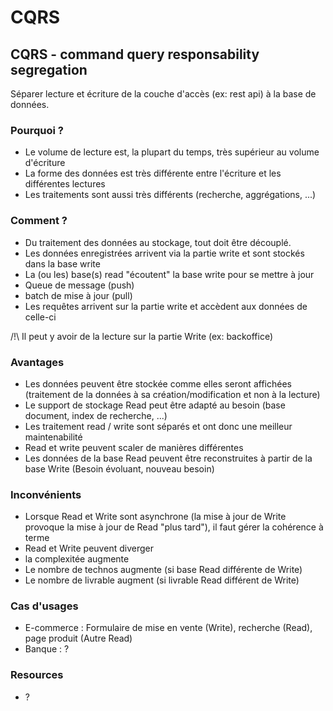 # CQRS

## CQRS - command query responsability segregation

Séparer lecture et écriture de la couche d'accès (ex: rest api) à la base de données.

### Pourquoi ?

- Le volume de lecture est, la plupart du temps, très supérieur au volume d'écriture
- La forme des données est très différente entre l'écriture et les différentes lectures
- Les traitements sont aussi très différents (recherche, aggrégations, ...)

### Comment ?

- Du traitement des données au stockage, tout doit être découplé.
- Les données enregistrées arrivent via la partie write et sont stockés dans la base write
- La (ou les) base(s) read "écoutent" la base write pour se mettre à jour
 - Queue de message (push)
 - batch de mise à jour (pull)
- Les requêtes arrivent sur la partie write et accèdent aux données de celle-ci

/!\ Il peut y avoir de la lecture sur la partie Write (ex: backoffice)

### Avantages

- Les données peuvent être stockée comme elles seront affichées (traitement de la données à sa création/modification et non à la lecture)
- Le support de stockage Read peut être adapté au besoin (base document, index de recherche, ...)
- Les traitement read / write sont séparés et ont donc une meilleur maintenabilité
- Read et write peuvent scaler de manières différentes
- Les données de la base Read peuvent être reconstruites à partir de la base Write (Besoin évoluant, nouveau besoin)

### Inconvénients

- Lorsque Read et Write sont asynchrone (la mise à jour de Write provoque la mise à jour de Read "plus tard"), il faut gérer la 
cohérence à terme
- Read et Write peuvent diverger
- la complexitée augmente 
- Le nombre de technos augmente (si base Read différente de Write)
- Le nombre de livrable augment (si livrable Read différent de Write)

### Cas d'usages

- E-commerce : Formulaire de mise en vente (Write), recherche (Read), page produit (Autre Read)
- Banque : ?

### Resources

- ?

